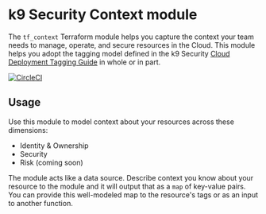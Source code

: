 # k9 Security Context module
The `tf_context` Terraform module helps you capture the context your team needs to 
manage, operate, and secure resources in the Cloud.  This module
helps you adopt the tagging model defined in the k9 Security
[Cloud Deployment Tagging Guide](https://k9security.io/docs/guide-to-tagging-cloud-deployments/)
in whole or in part.

[![CircleCI](https://circleci.com/gh/k9securityio/tf_context.svg?style=svg)](https://circleci.com/gh/k9securityio/tf_context)

## Usage

Use this module to model context about your resources across these dimensions:

* Identity & Ownership
* Security
* Risk (coming soon)

The module acts like a data source.  Describe context you know about your resource to the 
module and it will output that as a `map` of key-value pairs.  You can provide this 
well-modeled map to the resource's tags or as an input to another function.


